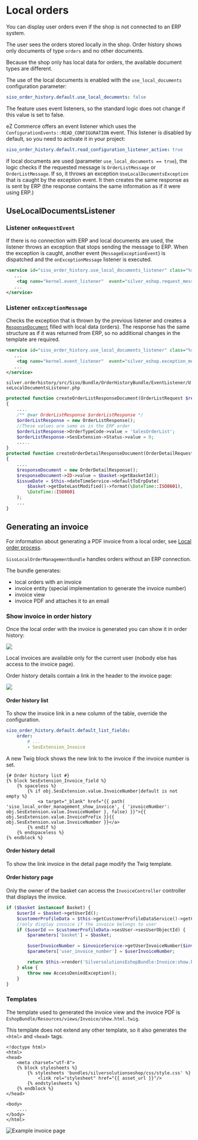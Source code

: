 # Local orders

You can display user orders even if the shop is not connected to an ERP system.

The user sees the orders stored locally in the shop. Order history shows only documents of type `orders` and no other documents.

Because the shop only has local data for orders, the available document types are different.

The use of the local documents is enabled with the `use_local_documents` configuration parameter:

``` yaml
siso_order_history.default.use_local_documents: false
```

The feature uses event listeners, so the standard logic does not change if this value is set to false.

eZ Commerce offers an event listener which uses the `ConfigurationEvents::READ_CONFIGURATION` event.
This listener is disabled by default, so you need to activate it in your project:

``` yaml
siso_order_history.default.read_configuration_listener_active: true
```

If local documents are used (parameter `use_local_documents == true`), the logic checks if the requested message is `OrderListMessage` or `OrderListMessage`.
If so, it throws an exception `UseLocalDocumentsException` that is caught by the exception event.
It then creates the same response as is sent by ERP (the response contains the same information as if it were using ERP.)

## UseLocalDocumentsListener

### Listener `onRequestEvent`

If there is no connection with ERP and local documents are used,
the listener throws an exception that stops sending the message to ERP.
When the exception is caught, another event (`MessageExceptionEvent`) is dispatched and the `onExceptionMessage` listener is executed.

``` xml
<service id="siso_order_history.use_local_documents_listener" class="%siso_order_history.use_local_documents_listener.class%">
   ...
    <tag name="kernel.event_listener"  event="silver_eshop.request_message" method="onRequestEvent" />
   ...
</service>
```

### Listener `onExceptionMessage`

Checks the exception that is thrown by the previous listener and creates a [`ResponseDocument`](../../erp_integration/erp_communication/erp_components/erp_component_messages/erp_component_messages.md) filled with local data (orders).
The response has the same structure as if it was returned from ERP, so no additional changes in the template are required.

``` xml
<service id="siso_order_history.use_local_documents_listener" class="%siso_order_history.use_local_documents_listener.class%">
   ...
    <tag name="kernel.event_listener"  event="silver_eshop.exception_message" method="onExceptionMessage" />
   ...
</service>
```

`silver.orderhistory/src/Siso/Bundle/OrderHistoryBundle/EventListener/UseLocalDocumentsListener.php`

``` php
protected function createOrderListResponseDocument(OrderListRequest $requestDocument)
{
    .... 
    /** @var OrderListResponse $orderListResponse */
    $orderListResponse = new OrderListResponse();
    //These values are same as in the ERP order
    $orderListResponse->OrderTypeCode->value = 'SalesOrderList';
    $orderListResponse->SesExtension->Status->value = 0;
    .....
}
protected function createOrderDetailResponseDocument(OrderDetailRequest $requestDocument)
{
    ....
    $responseDocument = new OrderDetailResponse();
    $responseDocument->ID->value = $basket->getBasketId();
    $issueDate = $this->dateTimeService->defaultToErpDate(
        $basket->getDateLastModified()->format(\DateTime::ISO8601),
        \DateTime::ISO8601
    );
    ...
}
```

## Generating an invoice

For information about generating a PDF invoice from a local order, see [Local order process](../../../guide/checkout/checkout_features/order/local_order_process_with_invoice_in_pdf.md).

`SisoLocalOrderManagementBundle` handles orders without an ERP connection.

The bundle generates:

- local orders with an invoice
- invoice entity (special implementation to generate the invoice number)
- invoice view
- invoice PDF and attaches it to an email

### Show invoice in order history

Once the local order with the invoice is generated you can show it in order history:

![](../../img/orderhistory_3.jpg)

Local invoices are available only for the current user (nobody else has access to the invoice page).

Order history details contain a link in the header to the invoice page:

![](../../img/orderhistory_4.jpg)

#### Order history list

To show the invoice link in a new column of the table, override the configuration.

``` yaml
siso_order_history.default.default_list_fields:
    order:  
        # ...
        - SesExtension_Invoice  
```

A new Twig block shows the new link to the invoice if the invoice number is set.

``` html+twig
{# Order history list #}
{% block SesExtension_Invoice_field %}
    {% spaceless %}
        {% if obj.SesExtension.value.InvoiceNumber|default is not empty %}
            <a target="_blank" href="{{ path( 'siso_local_order_management_show_invoice', { 'invoiceNumber': obj.SesExtension.value.InvoiceNumber }, false) }}">{{ obj.SesExtension.value.InvoicePrefix }}{{ obj.SesExtension.value.InvoiceNumber }}</a>
        {% endif %}
    {% endspaceless %}
{% endblock %}
```

#### Order history detail

To show the link invoice in the detail page modify the Twig template.

#### Order history page

Only the owner of the basket can access the `InvoiceController` controller that displays the invoice. 

``` php
if ($basket instanceof Basket) {
    $userId = $basket->getUserId();
    $customerProfileData = $this->getCustomerProfileDataService()->getCustomerProfileData();
    //only display invoice if the invoice belongs to user
    if ($userId == $customerProfileData->sesUser->sesUserObjectId) {
        $parameters['basket'] = $basket;

        $userInvoiceNumber = $invoiceService->getUserInvoiceNumber($invoice);
        $parameters['user_invoice_number'] = $userInvoiceNumber;

        return $this->render('SilversolutionsEshopBundle:Invoice:show.html.twig', $parameters);
    } else {
        throw new AccessDeniedException();
    }
}
```

### Templates

The template used to generated the invoice view and the invoice PDF is `EshopBundle/Resources/views/Invoice/show.html.twig`.

This template does not extend any other template, so it also generates the `<html>` and `<head>` tags.

``` html+twig
<!doctype html>
<html>
<head>
    <meta charset="utf-8">
    {% block stylesheets %}
        {% stylesheets 'bundles/silversolutionseshop/css/style.css' %}
            <link rel="stylesheet" href="{{ asset_url }}"/>
        {% endstylesheets %}
    {% endblock %}
</head>

<body>
    ....
</body>
</html>
```

![](../../img/orderhistory_5.jpg "Example invoice page")
